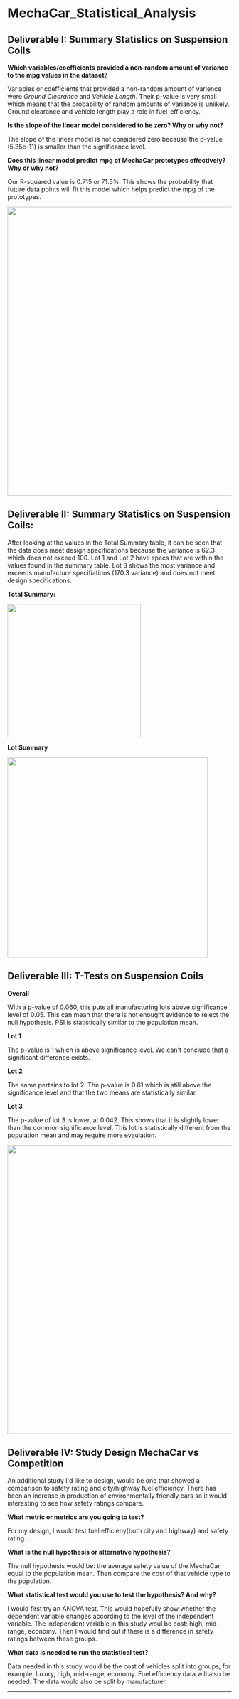 # MechaCar_Statistical_Analysis


## Deliverable I: Summary Statistics on Suspension Coils

   **Which variables/coefficients provided a non-random amount of variance to the mpg values in the dataset?**
   
Variables or coefficients that provided a non-random amount of varience were _Ground Clearance_ and _Vehicle Length_. Their p-value is very small which means that the probability of random amounts of variance is unlikely. Ground clearance and vehicle length play a role in fuel-efficiency.

   **Is the slope of the linear model considered to be zero? Why or why not?**

The slope of the linear model is not considered zero because the p-value (5.35e-11) is smaller than the significance level.


   **Does this linear model predict mpg of MechaCar prototypes effectively? Why or why not?**

Our R-squared value is 0.715 or 71.5%. This shows the probability that future data points will fit this model which helps predict the mpg of the prototypes.

<p align="center">
  <img width="650" src="https://user-images.githubusercontent.com/90485451/157135795-6839553b-ce93-4513-9015-f22b380a7fae.png">
</p>

## Deliverable II: Summary Statistics on Suspension Coils:

After looking at the values in the Total Summary table, it can be seen that the data does meet design specifications because the variance is 62.3 which does not exceed 100. Lot 1 and Lot 2 have specs that are within the values found in the summary table. Lot 3 shows the most variance and exceeds manufacture specifiations (170.3 variance) and does not meet design specifications.  

   **Total Summary:**
<p align="left">
  <img width="300" src="https://user-images.githubusercontent.com/90485451/157139098-c879d307-9e70-4d9c-a5f6-4be2e3ec1c83.png">
</p> 

   **Lot Summary**
<p align="left">
  <img width="450" src="https://user-images.githubusercontent.com/90485451/157139729-6b8f9bc7-2c75-4753-afec-a066e0dc1914.png">
</p>

## Deliverable III: T-Tests on Suspension Coils

   **Overall**
   
   With a p-value of 0.060, this puts all manufacturing lots above significance level of 0.05. This can mean that there is not enought evidence to reject the null hypothesis. PSI is statistically similar to the population mean.

   **Lot 1**
   
  The p-value is 1 which is above significance level. We can't conclude that a significant difference exists.
  
   **Lot 2** 
   
   The same pertains to lot 2. The p-value is 0.61 which is still above the significance level and that the two means are statistically similar.
   
   **Lot 3**
   
   The p-value of lot 3 is lower, at 0.042. This shows that it is slightly lower than the common significance level. This lot is statistically different from the population mean and may require more evaulation.

<p align="center">
  <img width="650" src="https://user-images.githubusercontent.com/90485451/157143148-123c5608-8540-41e2-9d17-420e6e1362dd.png">
</p>


## Deliverable IV: Study Design MechaCar vs Competition

An additional study I'd like to design, would be one that showed a comparison to safety rating and city/highway fuel efficiency. There has been an increase in production of environmentally friendly cars so it would interesting to see how safety ratings compare.

   **What metric or metrics are you going to test?**
   
   For my design, I would test fuel efficieny(both city and highway) and safety rating.
   
   **What is the null hypothesis or alternative hypothesis?**
   
   The null hypothesis would be: the average safety value of the MechaCar equal to the population mean.
   Then compare the cost of that vehicle type to the population.
   
   **What statistical test would you use to test the hypothesis? And why?**
   
   I would first try an ANOVA test. This would hopefully show whether the dependent variable changes according to the level of the independent variable. The independent variable in this study woul be cost: high, mid-range, economy. Then I would find out if there is a difference in safety ratings between these groups.
  
   **What data is needed to run the statistical test?**
   
   Data needed in this study would be the cost of vehicles split into groups, for example, luxury, high, mid-range, economy. Fuel efficiency data will also be needed. The data would also be split by manufacturer.
   
   ---
   

